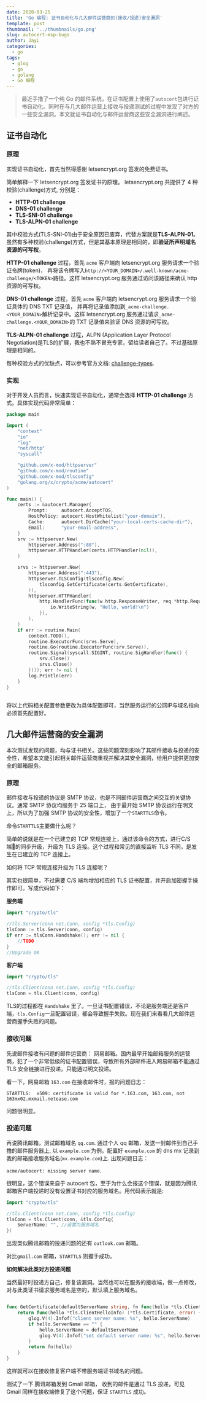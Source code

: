 ```yaml
---
date: 2020-03-25
title: 'Go 编程: 证书自动化与几大邮件运营商的(接收/投递)安全漏洞'
template: post
thumbnail: '../thumbnails/go.png'
slug: autocert-msp-bugs
author: JayL
categories:
  - go
tags:
  - glog
  - go
  - golang
  - Go 编程
---
```


> 最近手撸了一个纯 Go 的邮件系统，在证书配置上使用了`autocert`包进行证书自动化。同时在与几大邮件运营上接收与投递测试的过程中发现了对方的一些安全漏洞。本文就证书自动化与邮件运营商这些安全漏洞进行阐述。

## 证书自动化

### 原理

实现证书自动化，首先当然得感谢 letsencrypt.org 签发的免费证书。

简单解释一下 letsencrypt.org 签发证书的原理。 letsencrypt.org 共提供了 4 种校验(challenge)方式, 分别是：

- **HTTP-01 challenge**
- **DNS-01 challenge**
- **TLS-SNI-01 challenge**
- **TLS-ALPN-01 challenge**

其中校验方式(TLS-SNI-01)由于安全原因已废弃，代替方案就是**TLS-ALPN-01**。虽然有多种校验(challenge)方式，但是其基本原理是相同的，即**验证所声明域名资源的可写权**。

**HTTP-01 challenge** 过程，首先 `acme` 客户端向 letsencrypt.org 服务请求一个验证令牌(token)， 再将该令牌写入`http://<YOUR_DOMAIN>/.well-known/acme-challenge/<TOKEN>`路径。这样 letsencrypt.org 服务通过访问该路径来确认 http 资源的可写权。

**DNS-01 challenge** 过程，首先 `acme` 客户端向 letsencrypt.org 服务请求一个验证具体的 DNS TXT 记录值， 并再将记录值添加到`_acme-challenge.<YOUR_DOMAIN>`解析记录中。这样 letsencrypt.org 服务通过请求`_acme-challenge.<YOUR_DOMAIN>`的 TXT 记录值来验证 DNS 资源的可写权。

**TLS-ALPN-01 challenge** 过程，ALPN (Application Layer Protocol Negotiation)是TLS的扩展，我也不熟不冒充专家，留给读者自己了。不过基础原理是相同的。

每种校验方式的优缺点，可以参考官方文档: [challenge-types](https://letsencrypt.org/docs/challenge-types/).

### 实现

对于开发人员而言，快速实现证书自动化，通常会选择 **HTTP-01 challenge** 方式。具体实现代码非常简单：

````go
package main

import (
	"context"
	"io"
	"log"
	"net/http"
	"syscall"

	"github.com/x-mod/httpserver"
	"github.com/x-mod/routine"
	"github.com/x-mod/tlsconfig"
	"golang.org/x/crypto/acme/autocert"
)

func main() {
	certs := &autocert.Manager{
		Prompt:     autocert.AcceptTOS,
		HostPolicy: autocert.HostWhitelist("your-domain"),
		Cache:      autocert.DirCache("your-local-certs-cache-dir"),
		Email:      "your-email-address",
	}
	srv := httpserver.New(
		httpserver.Address(":80"),
		httpserver.HTTPHandler(certs.HTTPHandler(nil)),
	)

	srvs := httpserver.New(
		httpserver.Address(":443"),
		httpserver.TLSConfig(tlsconfig.New(
			tlsconfig.GetCertificate(certs.GetCertificate),
		)),
		httpserver.HTTPHandler(
			http.HandlerFunc(func(w http.ResponseWriter, req *http.Request) {
				io.WriteString(w, "Hello, world!\n")
			}),
		),
	)
	if err := routine.Main(
		context.TODO(),
		routine.ExecutorFunc(srvs.Serve),
		routine.Go(routine.ExecutorFunc(srv.Serve)),
		routine.Signal(syscall.SIGINT, routine.SigHandler(func() {
			srv.Close()
			srvs.Close()
		}))); err != nil {
		log.Println(err)
	}
}
    
````

将以上代码相关配置参数更改为具体配置即可，当然服务运行的公网IP与域名指向必须首先配置好。

## 几大邮件运营商的安全漏洞

本次测试发现的问题，均与证书相关。这些问题深刻影响了其邮件接收与投递的安全性，希望本文能引起相关邮件运营商重视并解决其安全漏洞，给用户提供更加安全的邮箱服务。

### 原理

邮件接收与投递的协议是 SMTP 协议，也是不同邮件运营商之间交互的关键协议。通常 SMTP 协议均服务于 25 端口上， 由于最开始 SMTP 协议运行在明文上，所以为了加强 SMTP 协议的安全性，增加了一个`STARTTLS`命令。

命令`STARTTLS`主要做什么呢？ 

简单的说就是在一个已建立的 TCP 常规连接上，通过该命令的方式，进行C/S端的同步升级，升级为 TLS 连接。这个过程和常见的直接监听 TLS 不同，是发生在已建立的 TCP 连接上。

如何将 TCP 常规连接升级为 TLS 连接呢？

其实也很简单，不过需要 C/S 端均增加相应的 TLS 证书配置，并开启加密握手操作即可。写成代码如下：

**服务端**

````go
import "crypto/tls"

//tls.Server(conn net.Conn, config *tls.Config)
tlsConn := tls.Server(conn, config)
if err := tlsConn.Handshake(); err != nil {
    //TODO
}
//Upgrade OK
````

**客户端**

````go
import "crypto/tls"

//tls.Client(conn net.Conn, config *tls.Config)
tlsConn = tls.Client(conn, config)
````

TLS的过程都在 `Handshake` 里了。一旦证书配置错误，不论是服务端还是客户端，`tls.Config`一旦配置错误，都会导致握手失败。现在我们来看看几大邮件运营商握手失败的问题。

### 接收问题

先说邮件接收有问题的邮件运营商： 网易邮箱。国内最早开始邮箱服务的运营商，犯了一个非常低级的证书配置错误，导致所有外部邮件进入网易邮箱不能通过 TLS 安全链接进行投递，只能通过明文投递。

看一下，网易邮箱 `163.com` 在接收邮件时，报的问题日志：

`STARTTLS:  x509: certificate is valid for *.163.com, 163.com, not 163mx02.mxmail.netease.com`

问题很明显。

### 投递问题

再说腾讯邮箱，测试邮箱域名 `qq.com`. 通过个人 qq 邮箱，发送一封邮件到自己手撸的邮件服务器上, 以 `example.com` 为例。配置好 `example.com` 的 dns mx 记录到我的邮箱接收服务域名(`mx.example.com`)上. 出现问题日志：

`acme/autocert: missing server name`.

很明显，这个错误来自于 autocert 包，至于为什么会报这个错误，就是因为腾讯邮箱客户端投递时没有设置证书对应的服务域名。用代码表示就是:

````go
import "crypto/tls"

//tls.Client(conn net.Conn, config *tls.Config)
tlsConn = tls.Client(conn, &tls.Config{
    ServerName: "", //设置为服务域名
})
````

出现类似腾讯邮箱的投递问题的还有 `outlook.com` 邮箱。 

对比`gmail.com` 邮箱，`STARTTLS` 则握手成功。

**如何解决此类对方投递问题**

当然最好时投递方自己，修复该漏洞。当然也可以在服务的接收端，做一点修改，对与此类证书请求服务域名是空的，默认填上服务域名。

````go

func GetCertificate(defaultServerName string, fn func(hello *tls.ClientHelloInfo) (*tls.Certificate, error)) func(hello *tls.ClientHelloInfo) (*tls.Certificate, error) {
	return func(hello *tls.ClientHelloInfo) (*tls.Certificate, error) {
		glog.V(4).Infof("client server name: %s", hello.ServerName)
		if hello.ServerName == "" {
			hello.ServerName = defaultServerName
			glog.V(4).Infof("set default server name: %s", hello.ServerName)
		}
		return fn(hello)
	}
}
````

这样就可以在接收修复客户端不带服务端证书域名的问题。

测试了一下 腾讯邮箱发到 Gmail 邮箱， 收到的邮件是通过 TLS 投递，可见 Gmail 同样在接收端修复了这个问题，保证 `STARTTLS` 成功。 